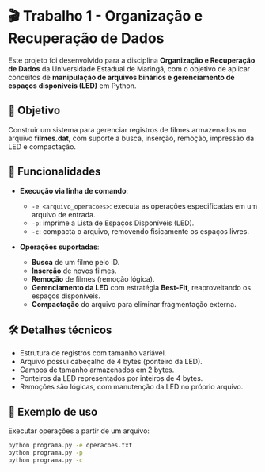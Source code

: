 # 🎬 Trabalho 1 - Organização e Recuperação de Dados  

Este projeto foi desenvolvido para a disciplina **Organização e Recuperação de Dados** da Universidade Estadual de Maringá, com o objetivo de aplicar conceitos de **manipulação de arquivos binários e gerenciamento de espaços disponíveis (LED)** em Python.  

## 🎯 Objetivo  
Construir um sistema para gerenciar registros de filmes armazenados no arquivo **filmes.dat**, com suporte a busca, inserção, remoção, impressão da LED e compactação.  

## 🔧 Funcionalidades  
- **Execução via linha de comando**:  
  - `-e <arquivo_operacoes>`: executa as operações especificadas em um arquivo de entrada.  
  - `-p`: imprime a Lista de Espaços Disponíveis (LED).  
  - `-c`: compacta o arquivo, removendo fisicamente os espaços livres.  

- **Operações suportadas**:  
  - **Busca** de um filme pelo ID.  
  - **Inserção** de novos filmes.  
  - **Remoção** de filmes (remoção lógica).  
  - **Gerenciamento da LED** com estratégia **Best-Fit**, reaproveitando os espaços disponíveis.  
  - **Compactação** do arquivo para eliminar fragmentação externa.  

## 🛠️ Detalhes técnicos  
- Estrutura de registros com tamanho variável.  
- Arquivo possui cabeçalho de 4 bytes (ponteiro da LED).  
- Campos de tamanho armazenados em 2 bytes.  
- Ponteiros da LED representados por inteiros de 4 bytes.  
- Remoções são lógicas, com manutenção da LED no próprio arquivo.  

## 📂 Exemplo de uso  
Executar operações a partir de um arquivo:  
```bash
python programa.py -e operacoes.txt
python programa.py -p
python programa.py -c
